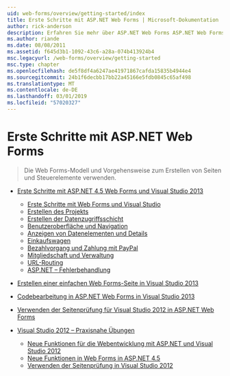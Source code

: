 ```yaml
---
uid: web-forms/overview/getting-started/index
title: Erste Schritte mit ASP.NET Web Forms | Microsoft-Dokumentation
author: rick-anderson
description: Erfahren Sie mehr über ASP.NET Web Forms ASP.NET Web Forms können Sie erstellen dynamischer Websites mit einem vertrauten Drag & Drop, ereignisgesteuertes Modell. Eine Entwurfsoberfläche und Hund...
ms.author: riande
ms.date: 08/08/2011
ms.assetid: f645d3b1-1092-43c6-a28a-074b413924b4
msc.legacyurl: /web-forms/overview/getting-started
msc.type: chapter
ms.openlocfilehash: de5f8df4a6247ae41971867cafda15835b4944e4
ms.sourcegitcommit: 24b1f6decbb17bb22a45166e5fdb0845c65af498
ms.translationtype: MT
ms.contentlocale: de-DE
ms.lasthandoff: 03/01/2019
ms.locfileid: "57020327"
---
```

<a name="getting-started-with-aspnet-web-forms"></a>Erste Schritte mit ASP.NET Web Forms
====================
> Die Web Forms-Modell und Vorgehensweise zum Erstellen von Seiten und Steuerelemente verwenden.


- [Erste Schritte mit ASP.NET 4.5 Web Forms und Visual Studio 2013](getting-started-with-aspnet-45-web-forms/index.md)

    - [Erste Schritte mit Web Forms und Visual Studio](getting-started-with-aspnet-45-web-forms/introduction-and-overview.md)
    - [Erstellen des Projekts](getting-started-with-aspnet-45-web-forms/create-the-project.md)
    - [Erstellen der Datenzugriffsschicht](getting-started-with-aspnet-45-web-forms/create_the_data_access_layer.md)
    - [Benutzeroberfläche und Navigation](getting-started-with-aspnet-45-web-forms/ui_and_navigation.md)
    - [Anzeigen von Datenelementen und Details](getting-started-with-aspnet-45-web-forms/display_data_items_and_details.md)
    - [Einkaufswagen](getting-started-with-aspnet-45-web-forms/shopping-cart.md)
    - [Bezahlvorgang und Zahlung mit PayPal](getting-started-with-aspnet-45-web-forms/checkout-and-payment-with-paypal.md)
    - [Mitgliedschaft und Verwaltung](getting-started-with-aspnet-45-web-forms/membership-and-administration.md)
    - [URL-Routing](getting-started-with-aspnet-45-web-forms/url-routing.md)
    - [ASP.NET – Fehlerbehandlung](getting-started-with-aspnet-45-web-forms/aspnet-error-handling.md)
- [Erstellen einer einfachen Web Forms-Seite in Visual Studio 2013](creating-a-basic-web-forms-page.md)
- [Codebearbeitung in ASP.NET Web Forms in Visual Studio 2013](code-editing-in-web-forms-pages.md)
- [Verwenden der Seitenprüfung für Visual Studio 2012 in ASP.NET Web Forms](using-page-inspector-in-a-visual-studio-11-beta-web-forms-project.md)
- [Visual Studio 2012 – Praxisnahe Übungen](hands-on-labs/index.md)

    - [Neue Funktionen für die Webentwicklung mit ASP.NET und Visual Studio 2012](hands-on-labs/whats-new-in-aspnet-and-web-development-in-visual-studio-2012.md)
    - [Neue Funktionen in Web Forms in ASP.NET 4.5](hands-on-labs/whats-new-in-web-forms-in-aspnet-45.md)
    - [Verwenden der Seitenprüfung in Visual Studio 2012](hands-on-labs/using-page-inspector-in-visual-studio-2012.md)
